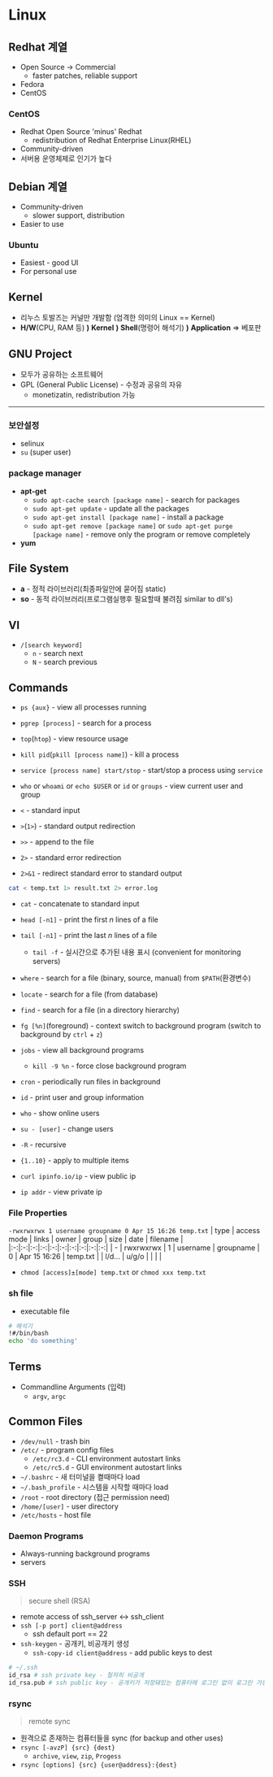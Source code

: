 # Linux

## Redhat 계열
* Open Source -> Commercial
  * faster patches, reliable support
* Fedora
* CentOS

### CentOS
* Redhat Open Source 'minus' Redhat
  * redistribution of Redhat Enterprise Linux(RHEL)
* Community-driven
* 서버용 운영체제로 인기가 높다

## Debian 계열
* Community-driven
  * slower support, distribution
* Easier to use

### Ubuntu
* Easiest - good UI
* For personal use

## Kernel
* 리누스 토발즈는 커널만 개발함 (엄격한 의미의 Linux == Kernel)
* **H/W**(CPU, RAM 등) **)** **Kernel** **)** **Shell**(명령어 해석기) **)** **Application** => 베포판

## GNU Project
* 모두가 공유하는 소프트웨어
* GPL (General Public License) - 수정과 공유의 자유
  * monetizatin, redistribution 가능


---


### 보안설정
* selinux
* `su` (super user)

### package manager
* **apt-get**
  * `sudo apt-cache search [package name]` - search for packages
  * `sudo apt-get update` - update all the packages
  * `sudo apt-get install [package name]` - install a package
  * `sudo apt-get remove [package name]` or `sudo apt-get purge [package name]` - remove only the program or remove completely
* **yum**

## File System
* **a** - 정적 라이브러리(최종파일안에 묻어짐 static)
* **so** - 동적 라이브러리(프로그램실행후 필요할때 불려짐 similar to dll's)

## VI
* `/[search keyword]`
  * `n` - search next
  * `N` - search previous

## Commands

* `ps {aux}` - view all processes running
* `pgrep [process]` - search for a process
* `top`(`htop`) - view resource usage
* `kill pid`(`pkill [process name]`) - kill a process
* `service [process name] start/stop` - start/stop a process using `service`

* `who` or `whoami` or `echo $USER` or `id` or `groups` - view current user and group

* `<` - standard input
* `>`(`1>`) - standard output redirection
* `>>` - append to the file
* `2>` - standard error redirection
* `2>&1` - redirect standard error to standard output
```bash
cat < temp.txt 1> result.txt 2> error.log
```
* `cat` - concatenate to standard input
* `head [-n1]` - print the first *n* lines of a file
* `tail [-n1]` - print the last *n* lines of a file
  * `tail -f` - 실시간으로 추가된 내용 표시 (convenient for monitoring servers)

* `where` - search for a file (binary, source, manual) from `$PATH`(환경변수)
* `locate` - search for a file (from database)
* `find` - search for a file (in a directory hierarchy)

* `fg [%n]`(foreground) - context switch to background program (switch to background by `ctrl` + `z`)
* `jobs` - view all background programs 
  * `kill -9 %n` - force close background program

* `cron` - periodically run files in background

* `id` - print user and group information
* `who` - show online users
* `su - [user]` - change users

* `-R` - recursive
* `{1..10}` - apply to multiple items

* `curl ipinfo.io/ip` - view public ip
* `ip addr` - view private ip

### File Properties
`-rwxrwxrwx 1 username groupname 0 Apr 15 16:26 temp.txt`
| type | access mode | links | owner | group | size | date | filename | 
|:-:|:-:|:-:|:-:|:-:|:-:|:-:|:-:|:-:|:-:|
| - | rwxrwxrwx | 1 | username | groupname | 0 | Apr 15 16:26 | temp.txt |
| l/d... | u/g/o | | | | 
* `chmod [access]±[mode] temp.txt` or `chmod xxx temp.txt`

### sh file
* executable file
```bash
# 해석기
!#/bin/bash
echo 'do something'
```

## Terms
* Commandline Arguments (입력)
  * `argv`, `argc`

## Common Files
* `/dev/null` - trash bin
* `/etc/` - program config files
  * `/etc/rc3.d` - CLI environment autostart links
  * `/etc/rc5.d` - GUI environment autostart links
* `~/.bashrc` - 새 터미널을 켤때마다 load
* `~/.bash_profile` - 시스템을 시작할 때마다 load
* `/root` - root directory (접근 permission need)
* `/home/[user]` - user directory
* `/etc/hosts` - host file

### Daemon Programs
* Always-running background programs
* servers

### SSH
> secure shell (RSA)
* remote access of ssh_server &harr; ssh_client
* `ssh [-p port] client@address`
  * ssh default port == 22
* `ssh-keygen` - 공개키, 비공개키 생성
  * `ssh-copy-id client@address` - add public keys to dest
```bash
# ~/.ssh
id_rsa # ssh private key - 철저히 비공개
id_rsa.pub # ssh public key - 공개키가 저장돼있는 컴퓨터에 로그인 없이 로그인 가능
```

### rsync
> remote sync
* 원격으로 존재하는 컴퓨터들을 sync (for backup and other uses)
* `rsync [-avzP] {src} {dest}`
  * `archive`, `view`, `zip`, `Progess`
* `rsync [options] {src} {user@address}:{dest}`